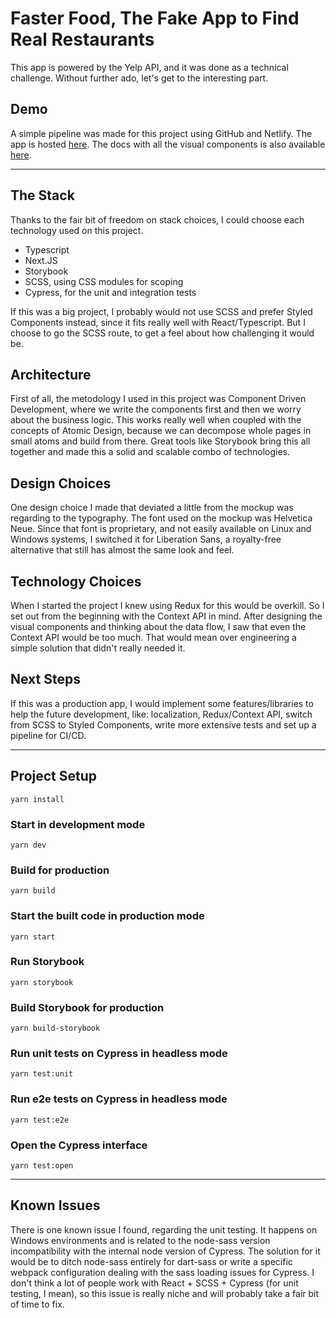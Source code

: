 # Faster Food, The Fake App to Find Real Restaurants

This app is powered by the Yelp API, and it was done as a technical challenge. Without further ado, let's get to the interesting part.

## Demo

A simple pipeline was made for this project using GitHub and Netlify. The app is hosted [here](https://faster-food.netlify.app/). The docs with all the visual components is also available [here](https://faster-food-docs.netlify.app/).

--------------------------

## The Stack

Thanks to the fair bit of freedom on stack choices, I could choose each technology used on this project.

- Typescript
- Next.JS
- Storybook
- SCSS, using CSS modules for scoping
- Cypress, for the unit and integration tests

If this was a big project, I probably would not use SCSS and prefer Styled Components instead, since it fits really well with React/Typescript. But I choose to go the SCSS route, to get a feel about how challenging it would be.

## Architecture

First of all, the metodology I used in this project was Component Driven Development, where we write the components first and then we worry about the business logic. This works really well when coupled with the concepts of Atomic Design, because we can decompose whole pages in small atoms and build from there. Great tools like Storybook bring this all together and made this a solid and scalable combo of technologies.

## Design Choices

One design choice I made that deviated a little from the mockup was regarding to the typography. The font used on the mockup was Helvetica Neue. Since that font is proprietary, and not easily available on Linux and Windows systems, I switched it for Liberation Sans, a royalty-free alternative that still has almost the same look and feel.

## Technology Choices

When I started the project I knew using Redux for this would be overkill. So I set out from the beginning with the Context API in mind. After designing the visual components and thinking about the data flow, I saw that even the Context API would be too much. That would mean over engineering a simple solution that didn't really needed it.

## Next Steps

If this was a production app, I would implement some features/libraries to help the future development, like: localization, Redux/Context API, switch from SCSS to Styled Components, write more extensive tests and set up a pipeline for CI/CD.

--------------------------

## Project Setup

```
yarn install
```

### Start in development mode
```
yarn dev
```

### Build for production
```
yarn build
```

### Start the built code in production mode
```
yarn start
```

### Run Storybook
```
yarn storybook
```

### Build Storybook for production
```
yarn build-storybook
```

### Run unit tests on Cypress in headless mode
```
yarn test:unit
```

### Run e2e tests on Cypress in headless mode
```
yarn test:e2e
```

### Open the Cypress interface
```
yarn test:open
```

--------------------------

## Known Issues

There is one known issue I found, regarding the unit testing. It happens on Windows environments and is related to the node-sass version incompatibility with the internal node version of Cypress. The solution for it would be to ditch node-sass entirely for dart-sass or write a specific webpack configuration dealing with the sass loading issues for Cypress. I don't think a lot of people work with React + SCSS + Cypress (for unit testing, I mean), so this issue is really niche and will probably take a fair bit of time to fix.
